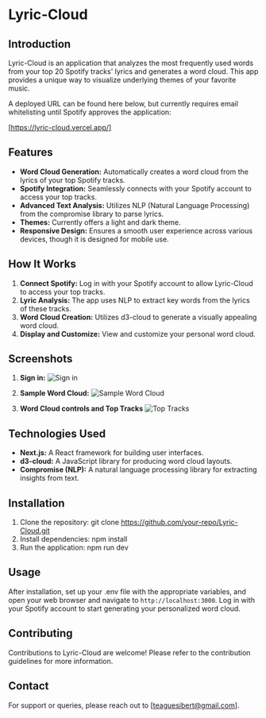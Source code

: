 # Lyric-Cloud

## Introduction

Lyric-Cloud is an application that analyzes the most frequently used words from your top 20 Spotify tracks' lyrics and generates a word cloud. This app provides a unique way to visualize underlying themes of your favorite music.

A deployed URL can be found here below, but currently requires email whitelisting until Spotify approves the application:

[https://lyric-cloud.vercel.app/]

## Features

- **Word Cloud Generation:** Automatically creates a word cloud from the lyrics of your top Spotify tracks.
- **Spotify Integration:** Seamlessly connects with your Spotify account to access your top tracks.
- **Advanced Text Analysis:** Utilizes NLP (Natural Language Processing) from the compromise library to parse lyrics.
- **Themes:** Currently offers a light and dark theme.
- **Responsive Design:** Ensures a smooth user experience across various devices, though it is designed for mobile use.

## How It Works

1. **Connect Spotify:** Log in with your Spotify account to allow Lyric-Cloud to access your top tracks.
2. **Lyric Analysis:** The app uses NLP to extract key words from the lyrics of these tracks.
3. **Word Cloud Creation:** Utilizes d3-cloud to generate a visually appealing word cloud.
4. **Display and Customize:** View and customize your personal word cloud.

## Screenshots

1. **Sign in:**
   ![Sign in](path-to-your-image)

2. **Sample Word Cloud:**
   ![Sample Word Cloud](path-to-your-image)

3. **Word Cloud controls and Top Tracks**
   ![Top Tracks](path-to-your-image)

## Technologies Used

- **Next.js:** A React framework for building user interfaces.
- **d3-cloud:** A JavaScript library for producing word cloud layouts.
- **Compromise (NLP):** A natural language processing library for extracting insights from text.

## Installation

1. Clone the repository: git clone https://github.com/your-repo/Lyric-Cloud.git
2. Install dependencies: npm install
3. Run the application: npm run dev

## Usage

After installation, set up your .env file with the appropriate variables, and open your web browser and navigate to `http://localhost:3000`. Log in with your Spotify account to start generating your personalized word cloud.

## Contributing

Contributions to Lyric-Cloud are welcome! Please refer to the contribution guidelines for more information.


## Contact

For support or queries, please reach out to [teaguesibert@gmail.com].
